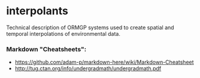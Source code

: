 # interpolants
Technical description of ORMGP systems used to create spatial and temporal interpolations of environmental data.

### Markdown "Cheatsheets":
- https://github.com/adam-p/markdown-here/wiki/Markdown-Cheatsheet
- http://tug.ctan.org/info/undergradmath/undergradmath.pdf
